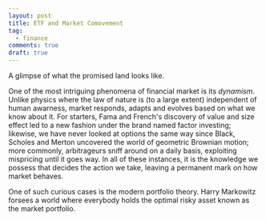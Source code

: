 ```yaml
---
layout: post
title: ETF and Market Comovement
tag:
  - finance
comments: true
draft: true
---
```


A glimpse of what the promised land looks like.

One of the most intriguing phenomena of financial market is its _dynamism_. Unlike physics where the law of nature is (to a large extent) independent of human awarness, market responds, adapts and evolves based on what we know about it. For starters, Fama and French's discovery of value and size effect led to a new fashion under the brand named factor investing; likewise, we have never looked at options the same way since Black, Scholes and Merton uncovered the world of geometric Brownian motion; more commonly, arbitrageurs sniff around on a daily basis, exploiting mispricing until it goes way. In all of these instances, it is the knowledge we possess that decides the action we take, leaving a permanent mark on how market behaves.

One of such curious cases is the modern portfolio theory. Harry Markowitz forsees a world where everybody holds the optimal risky asset known as the market portfolio.
